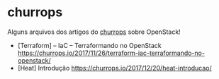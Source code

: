 # churrops
Alguns arquivos dos artigos do [churrops](https://churrops.io/) sobre OpenStack!

 - [Terraform] – IaC – Terraformando no OpenStack
 https://churrops.io/2017/11/26/terraform-iac-terraformando-no-openstack/
 - [Heat] Introdução https://churrops.io/2017/12/20/heat-introducao/
